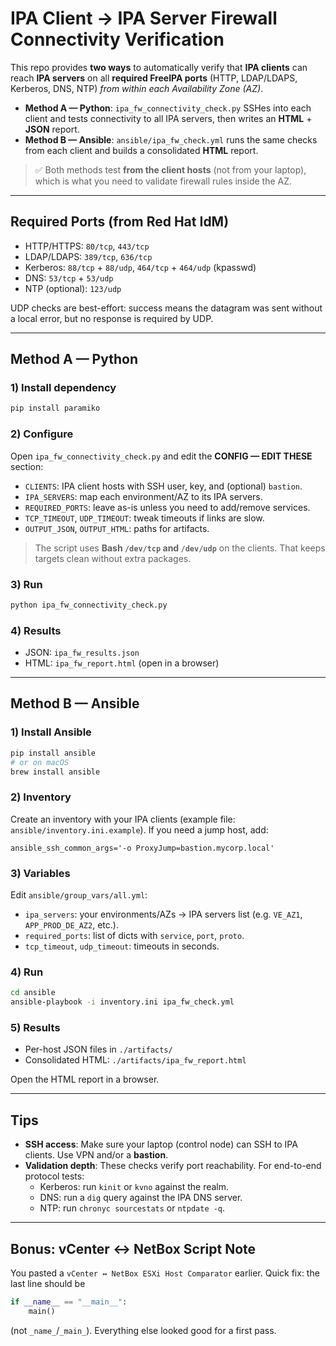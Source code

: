# IPA Client → IPA Server Firewall Connectivity Verification

This repo provides **two ways** to automatically verify that **IPA clients** can reach **IPA servers** on all **required FreeIPA ports** (HTTP, LDAP/LDAPS, Kerberos, DNS, NTP) *from within each Availability Zone (AZ)*.

- **Method A — Python**: `ipa_fw_connectivity_check.py` SSHes into each client and tests connectivity to all IPA servers, then writes an **HTML** + **JSON** report.
- **Method B — Ansible**: `ansible/ipa_fw_check.yml` runs the same checks from each client and builds a consolidated **HTML** report.

> ✅ Both methods test **from the client hosts** (not from your laptop), which is what you need to validate firewall rules inside the AZ.

---

## Required Ports (from Red Hat IdM)
- HTTP/HTTPS: `80/tcp`, `443/tcp`
- LDAP/LDAPS: `389/tcp`, `636/tcp`
- Kerberos: `88/tcp` + `88/udp`, `464/tcp` + `464/udp` (kpasswd)
- DNS: `53/tcp` + `53/udp`
- NTP (optional): `123/udp`

UDP checks are best-effort: success means the datagram was sent without a local error, but no response is required by UDP.

---

## Method A — Python

### 1) Install dependency
```bash
pip install paramiko
```

### 2) Configure
Open `ipa_fw_connectivity_check.py` and edit the **CONFIG — EDIT THESE** section:

- `CLIENTS`: IPA client hosts with SSH user, key, and (optional) `bastion`.
- `IPA_SERVERS`: map each environment/AZ to its IPA servers.
- `REQUIRED_PORTS`: leave as-is unless you need to add/remove services.
- `TCP_TIMEOUT`, `UDP_TIMEOUT`: tweak timeouts if links are slow.
- `OUTPUT_JSON`, `OUTPUT_HTML`: paths for artifacts.

> The script uses **Bash `/dev/tcp` and `/dev/udp`** on the clients. That keeps targets clean without extra packages.

### 3) Run
```bash
python ipa_fw_connectivity_check.py
```

### 4) Results
- JSON: `ipa_fw_results.json`
- HTML: `ipa_fw_report.html` (open in a browser)

---

## Method B — Ansible

### 1) Install Ansible
```bash
pip install ansible
# or on macOS
brew install ansible
```

### 2) Inventory
Create an inventory with your IPA clients (example file: `ansible/inventory.ini.example`). If you need a jump host, add:
```
ansible_ssh_common_args='-o ProxyJump=bastion.mycorp.local'
```

### 3) Variables
Edit `ansible/group_vars/all.yml`:
- `ipa_servers`: your environments/AZs → IPA servers list (e.g. `VE_AZ1`, `APP_PROD_DE_AZ2`, etc.).
- `required_ports`: list of dicts with `service`, `port`, `proto`.
- `tcp_timeout`, `udp_timeout`: timeouts in seconds.

### 4) Run
```bash
cd ansible
ansible-playbook -i inventory.ini ipa_fw_check.yml
```

### 5) Results
- Per-host JSON files in `./artifacts/`
- Consolidated HTML: `./artifacts/ipa_fw_report.html`

Open the HTML report in a browser.

---

## Tips

- **SSH access**: Make sure your laptop (control node) can SSH to IPA clients. Use VPN and/or a **bastion**.
- **Validation depth**: These checks verify port reachability. For end-to-end protocol tests:
  - Kerberos: run `kinit` or `kvno` against the realm.
  - DNS: run a `dig` query against the IPA DNS server.
  - NTP: run `chronyc sourcestats` or `ntpdate -q`.

---

## Bonus: vCenter ↔ NetBox Script Note

You pasted a `vCenter ↔ NetBox ESXi Host Comparator` earlier. Quick fix: the last line should be
```python
if __name__ == "__main__":
    main()
```
(not `_name_`/`_main_`). Everything else looked good for a first pass.